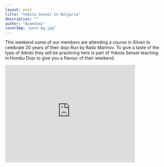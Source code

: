 ```yaml
---
layout: post
title: "Yokota Sensei In Bulgaria"
description: ""
author: "Azamikai"
coverImg: "post-bg.jpg"
---
```



This weekend some of our members are attending a course in Sliven to celebrate 20 years of their dojo Run by Rado Marinov. To give a taste of the type of Aikido they will be practicing here is part of Yokota Sensei teaching in Hombu Dojo to give you a flavour of their weekend.
  
<iframe width="420" height="315" src="https://www.youtube.com/embed/EQTjTyO0f5E" frameborder="0" allowfullscreen></iframe>